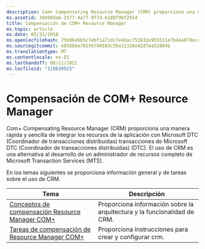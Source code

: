 ```yaml
---
description: Com+ Compensating Resource Manager (CRM) proporciona una manera rápida y sencilla de integrar los recursos de la aplicación con Microsoft DTC (Coordinador de transacciones distribuidas) transacciones de Microsoft DTC (Coordinador de transacciones distribuidas) (DTC).
ms.assetid: 3d490da6-1577-4a77-9f7d-6188f96f2914
title: Compensación de COM+ Resource Manager
ms.topic: article
ms.date: 05/31/2018
ms.openlocfilehash: 75b0b45b5c7ebf1a71dc7e4dac753832e955531e7b44a079eccb9ea98a7df00f
ms.sourcegitcommit: e858bbe701567d4583c50a11326e42d7ea51804b
ms.translationtype: MT
ms.contentlocale: es-ES
ms.lasthandoff: 08/11/2021
ms.locfileid: "119638925"
---
```

# <a name="com-compensating-resource-manager"></a>Compensación de COM+ Resource Manager

Com+ Compensating Resource Manager (CRM) proporciona una manera rápida y sencilla de integrar los recursos de la aplicación con Microsoft DTC (Coordinador de transacciones distribuidas) transacciones de Microsoft DTC (Coordinador de transacciones distribuidas) (DTC). El uso de CRM es una alternativa al desarrollo de un administrador de recursos completo de Microsoft Transaction Services (MTS).

En los temas siguientes se proporciona información general y de tareas sobre el uso de CRM.



| Tema                                                                                          | Descripción                                                               |
|------------------------------------------------------------------------------------------------|---------------------------------------------------------------------------|
| [Conceptos de compensación Resource Manager COM+](com--compensating-resource-manager-concepts.md) | Proporciona información sobre la arquitectura y la funcionalidad de CRM. |
| [Tareas de compensación de Resource Manager COM+](com--compensating-resource-manager-tasks.md)       | Proporciona instrucciones para crear y configurar crm.               |



 

 

 



